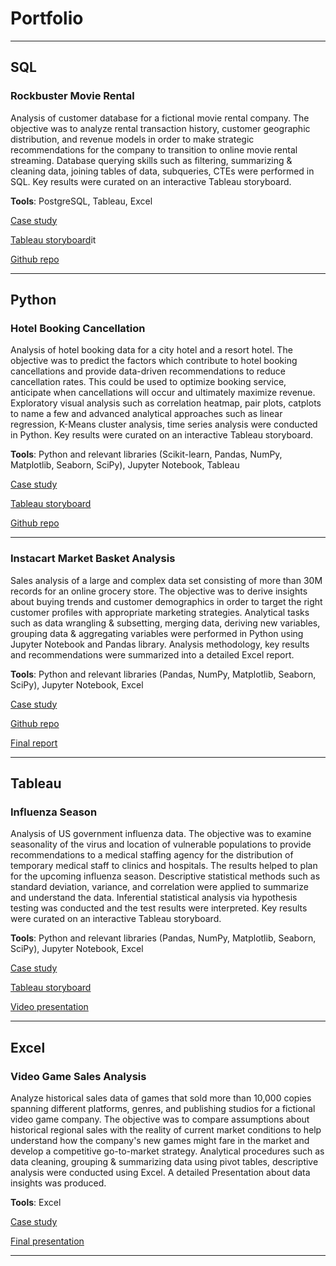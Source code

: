 # Portfolio

---

## SQL

### Rockbuster Movie Rental

Analysis of customer database for a fictional movie rental company. The objective was to analyze rental transaction
history, customer geographic distribution, and revenue models in order to make strategic recommendations for the company
to transition to online movie rental streaming. Database querying skills such as filtering, summarizing & cleaning data,
joining tables of data, subqueries, CTEs were performed in SQL. Key results were curated on an interactive Tableau
storyboard.

**Tools**: PostgreSQL, Tableau, Excel

[Case study](/case_study/Rockbuster_Case_Study.pdf)

[Tableau storyboard](https://public.tableau.com/app/profile/chitranshi3388/viz/RockbusterProject_Revised/UpdatedStory)it 

[Github repo](https://github.com/chitranshi-singh/SQL-Rockbuster)

---

## Python

### Hotel Booking Cancellation

Analysis of hotel booking data for a city hotel and a resort hotel. The objective was to predict the factors which
contribute to hotel booking cancellations and provide data-driven recommendations to reduce cancellation rates. This
could be used to optimize booking service, anticipate when cancellations will occur and ultimately maximize revenue.
Exploratory visual analysis such as correlation heatmap, pair plots, catplots to name a few and advanced analytical
approaches such as linear regression, K-Means cluster analysis, time series analysis were conducted in Python. Key
results were curated on an interactive Tableau storyboard.

**Tools**: Python and relevant libraries (Scikit-learn, Pandas, NumPy, Matplotlib, Seaborn, SciPy), Jupyter Notebook,
Tableau

[Case study](/case_study/Hotel_Cancellation_Case_Study.pdf)

[Tableau storyboard](https://public.tableau.com/app/profile/chitranshi3388/viz/HotelCancellationProject_16939350296940/Story_new)

[Github repo](https://github.com/chitranshi-singh/Hotel-Booking-Cancellation)

---

### Instacart Market Basket Analysis

Sales analysis of a large and complex data set consisting of more than 30M records for an online grocery store. The
objective was to derive insights about buying trends and customer demographics in order to target the right customer
profiles with appropriate marketing strategies. Analytical tasks such as data wrangling & subsetting, merging data,
deriving new variables, grouping data & aggregating variables were performed in Python using Jupyter Notebook and Pandas
library. Analysis methodology, key results and recommendations were summarized into a detailed Excel report.

**Tools**: Python and relevant libraries (Pandas, NumPy, Matplotlib, Seaborn, SciPy), Jupyter Notebook, Excel

[Case study](/case_study/Instacart_Market_Basket_Case_Study.pdf)

[Github repo](https://github.com/chitranshi-singh/Python-Instacart)

[Final report](/case_study/Instacart_Final_Report.xlsx)

---

## Tableau

### Influenza Season

Analysis of US government influenza data. The objective was to examine seasonality of the virus and location of
vulnerable populations to provide recommendations to a medical staffing agency for the distribution of temporary medical
staff to clinics and hospitals. The results helped to plan for the upcoming influenza season. Descriptive statistical
methods such as standard deviation, variance, and correlation were applied to summarize and understand the data.
Inferential statistical analysis via hypothesis testing was conducted and the test results were interpreted. Key results
were curated on an interactive Tableau storyboard.

**Tools**: Python and relevant libraries (Pandas, NumPy, Matplotlib, Seaborn, SciPy), Jupyter Notebook, Excel

[Case study](/case_study/Influenza_Case_Study.pdf)

[Tableau storyboard](https://public.tableau.com/app/profile/chitranshi3388/viz/InfluenzaProject_Final/FinalDataStory)

[Video presentation](https://vimeo.com/847822046?share=copy)


---

## Excel

### Video Game Sales Analysis

Analyze historical sales data of games that sold more than 10,000 copies spanning different platforms, genres, and
publishing studios for a fictional video game company. The objective was to compare assumptions about historical
regional sales with the reality of current market conditions to help understand how the company's new games might fare
in the market and develop a competitive go-to-market strategy. Analytical procedures such as data cleaning, grouping &
summarizing data using pivot tables, descriptive analysis were conducted using Excel. A detailed Presentation about data
insights was produced.

**Tools**: Excel

[Case study](/case_study/GameCo_Case_Study.pdf)

[Final presentation](/case_study/GameCo_Final_Presentation.pdf)


---
